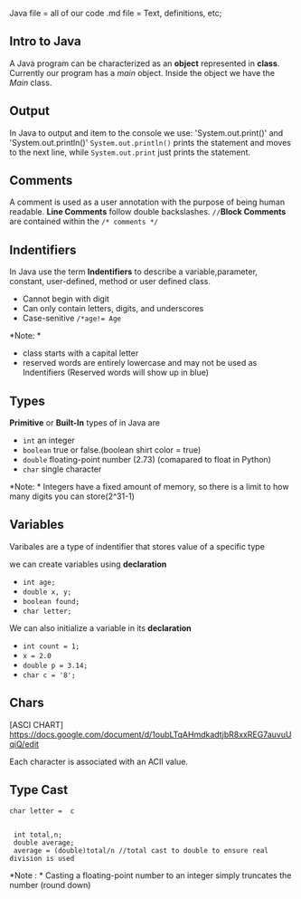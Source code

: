 Java file = all of our code
.md file = Text, definitions, etc;
## Intro to Java
A Java program can be characterized as an **object**
represented in **class**. Currently our program has a *main* object. Inside the object we have the *Main* class.

## Output
In Java to output and item to the console we use: 'System.out.print()' and 'System.out.println()'
`System.out.println()` prints the statement and moves to the next line, while `System.out.print` just prints the statement.

## Comments
A comment is used as a user annotation with the purpose of being human readable. **Line Comments** follow double backslashes. `//`**Block Comments** are contained within the `/* comments */`

## Indentifiers 

In Java use the term **Indentifiers** to describe a variable,parameter, constant, user-defined, method or user defined class.

- Cannot begin with digit
- Can only contain letters, digits, and underscores
- Case-senitive `/*age!= Age`

*Note: *
- class starts with a capital letter
- reserved words are entirely lowercase and may not be used as Indentifiers (Reserved words will show up in blue)

## Types
**Primitive** or **Built-In** types of in Java are 

- `int` an integer 
- `boolean` true or false.(boolean shirt color = true)
- `double` floating-point number (2.73) (comapared to float in Python)
- `char` single character



*Note: * Integers have a fixed amount of memory, so there is a limit to how many digits you can store(2^31-1)

## Variables 
Varibales are a type of indentifier that stores value of a specific type

we can create variables using **declaration**
- `int age;`
- `double x, y;`
- `boolean found;`
- `char letter; `



We can also initialize a variable in its **declaration**

- `int count = 1;`
- `x = 2.0`
- `double p = 3.14;`
- `char c = '8'; `

## Chars

[ASCI CHART]
https://docs.google.com/document/d/1oubLTqAHmdkadtjbR8xxREG7auvuUqiQ/edit

Each character is associated with an ACII value.




## Type Cast 
 `char letter =  c`
```

 int total,n;
 double average;
 average = (double)total/n //total cast to double to ensure real division is used

 ```

 *Note : * Casting a floating-point number to an integer simply truncates the number (round down)